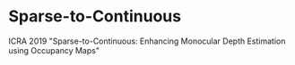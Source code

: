 # Sparse-to-Continuous
ICRA 2019 "Sparse-to-Continuous: Enhancing Monocular Depth Estimation using Occupancy Maps"

